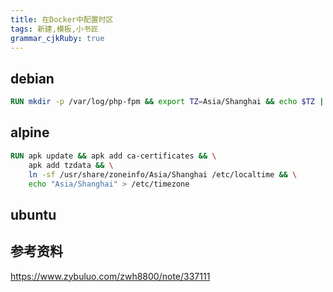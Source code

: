 ```yaml
---
title: 在Docker中配置时区
tags: 新建,模板,小书匠
grammar_cjkRuby: true
---
```



## debian
``` dockerfile
RUN mkdir -p /var/log/php-fpm && export TZ=Asia/Shanghai && echo $TZ | tee /etc/timezone && dpkg-reconfigure --frontend noninteractive tzdata
```

## alpine

``` dockerfile
RUN apk update && apk add ca-certificates && \
    apk add tzdata && \
    ln -sf /usr/share/zoneinfo/Asia/Shanghai /etc/localtime && \
    echo "Asia/Shanghai" > /etc/timezone
```
## ubuntu


## 参考资料
https://www.zybuluo.com/zwh8800/note/337111